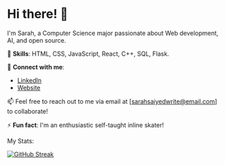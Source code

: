 
# Hi there! 👋

I'm Sarah, a Computer Science major passionate about Web development, AI, and open source.

🚀 **Skills**: HTML, CSS, JavaScript, React, C++, SQL, Flask.

💬 **Connect with me**:
- [LinkedIn](https://www.linkedin.com/in/sarah-saiyed0/)
- [Website](https://sarahtoninwrites.github.io/sarahtonin/prof.html)


📫 Feel free to reach out to me via email at [sarahsaiyedwrite@email.com] to collaborate!

⚡ **Fun fact**: I'm an enthusiastic self-taught inline skater!

My Stats:

[![GitHub Streak](https://streak-stats.demolab.com/?user=sarahtoninwrites)](https://git.io/streak-stats)
